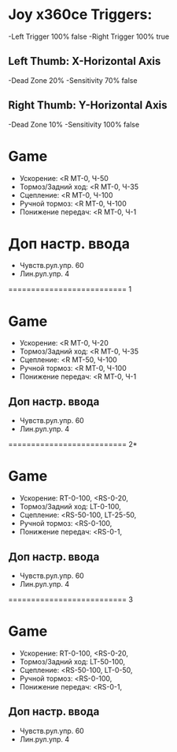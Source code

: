 # Joy x360ce Triggers:
-Left Trigger 100% false
-Right Trigger 100% true
## Left Thumb: X-Horizontal Axis
-Dead Zone 20%
-Sensitivity 70% false
## Right Thumb: Y-Horizontal Axis
-Dead Zone 10%
-Sensitivity 100% false

# Game
- Ускорение: <R МТ-0, Ч-50
- Тормоз/Задний ход: <R МТ-0, Ч-35
- Сцепление: <R МТ-0, Ч-100
- Ручной тормоз: <R МТ-0, Ч-100
- Понижение передач: <R МТ-0, Ч-1
# Доп настр. ввода
- Чувств.рул.упр. 60
- Лин.рул.упр. 4

========================== 1
# Game
- Ускорение: <R МТ-0, Ч-20
- Тормоз/Задний ход: <R МТ-0, Ч-35
- Сцепление: <R МТ-50, Ч-100
- Ручной тормоз: <R МТ-0, Ч-100
- Понижение передач: <R МТ-0, Ч-1
## Доп настр. ввода
- Чувств.рул.упр. 60
- Лин.рул.упр. 4

========================== 2*
# Game
- Ускорение: RT-0-100, <RS-0-20,
- Тормоз/Задний ход: LT-0-100,
- Сцепление: <RS-50-100, LT-25-50,
- Ручной тормоз: <RS-0-100,
- Понижение передач: <RS-0-1,
## Доп настр. ввода
- Чувств.рул.упр. 60
- Лин.рул.упр. 4

========================== 3
# Game
- Ускорение: RT-0-100, <RS-0-20,
- Тормоз/Задний ход: LT-50-100,
- Сцепление: <RS-50-100, LT-0-50,
- Ручной тормоз: <RS-0-100,
- Понижение передач: <RS-0-1,
## Доп настр. ввода
- Чувств.рул.упр. 60
- Лин.рул.упр. 4